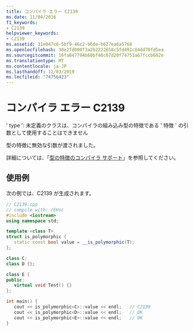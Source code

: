 ```yaml
---
title: コンパイラ エラー C2139
ms.date: 11/04/2016
f1_keywords:
- C2139
helpviewer_keywords:
- C2139
ms.assetid: 31e047c0-5bf9-46c2-b6de-b627ea6a5768
ms.openlocfilehash: 38e2fd090f3a2b2222658c5fd491c84dd70fd5ea
ms.sourcegitcommit: 16fa847794b60bf40c67d20f74751a67fccb602e
ms.translationtype: MT
ms.contentlocale: ja-JP
ms.lasthandoff: 12/03/2019
ms.locfileid: "74756423"
---
```

# <a name="compiler-error-c2139"></a>コンパイラ エラー C2139

' type ': 未定義のクラスは、コンパイラの組み込み型の特徴である ' 特徴 ' の引数として使用することはできません

型の特徴に無効な引数が渡されました。

詳細については、「[型の特徴のコンパイラ サポート](../../extensions/compiler-support-for-type-traits-cpp-component-extensions.md)」を参照してください。

## <a name="example"></a>使用例

次の例では、C2139 が生成されます。

```cpp
// C2139.cpp
// compile with: /EHsc
#include <iostream>
using namespace std;

template <class T>
struct is_polymorphic {
   static const bool value = __is_polymorphic(T);
};

class C;
class D {};

class E {
public:
   virtual void Test() {}
};

int main() {
   cout << is_polymorphic<C>::value << endl;   // C2139
   cout << is_polymorphic<D>::value << endl;   // OK
   cout << is_polymorphic<E>::value << endl;   // OK
}
```
